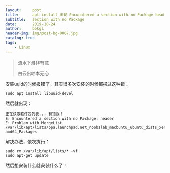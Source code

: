 ```yaml
---
layout:     post
title:      apt install 出现 Encountered a section with no Package header
subtitle:   section with no Package
date:       2019-10-24
author:     bbkgl
header-img: img/post-bg-0007.jpg
catalog: true
tags:
    - Linux
---
```

> 流水下滩非有意
>
> 白云出岫本无心

安装uuid的时候报错了，其实很多次安装的时候都报过这种错：

```
sudo apt install libuuid-devel
```

然后就出现：

```
正在读取软件包列表... 有错误！
E: Encountered a section with no Package: header
E: Problem with MergeList /var/lib/apt/lists/ppa.launchpad.net_noobslab_macbuntu_ubuntu_dists_xenial_main_binary-amd64_Packages
```

解决办法，依次执行：

```
sudo rm /var/lib/apt/lists/* -vf
sudo apt-get update
```

然后想安装什么就安装什么了！